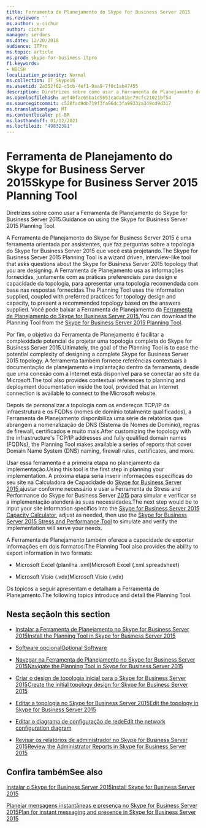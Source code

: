 ```yaml
---
title: Ferramenta de Planejamento do Skype for Business Server 2015
ms.reviewer: ''
ms.author: v-cichur
author: cichur
manager: serdars
ms.date: 12/20/2018
audience: ITPro
ms.topic: article
ms.prod: skype-for-business-itpro
f1.keywords:
- NOCSH
localization_priority: Normal
ms.collection: IT_Skype16
ms.assetid: 2a352f62-c5cb-4ef1-9aa9-7f0c1ab47455
description: Diretrizes sobre como usar a Ferramenta de Planejamento do Skype for Business Server 2015.
ms.openlocfilehash: aef46fac65ba1d5651cada81bc79cfc21021bf54
ms.sourcegitcommit: c528fad9db719f3fa96dc3fa99332a349cd9d317
ms.translationtype: MT
ms.contentlocale: pt-BR
ms.lasthandoff: 01/12/2021
ms.locfileid: "49832381"
---
```

# <a name="skype-for-business-server-2015-planning-tool"></a><span data-ttu-id="66a4a-103">Ferramenta de Planejamento do Skype for Business Server 2015</span><span class="sxs-lookup"><span data-stu-id="66a4a-103">Skype for Business Server 2015 Planning Tool</span></span>
 
<span data-ttu-id="66a4a-104">Diretrizes sobre como usar a Ferramenta de Planejamento do Skype for Business Server 2015.</span><span class="sxs-lookup"><span data-stu-id="66a4a-104">Guidance on using the Skype for Business Server 2015 Planning Tool.</span></span>
  
<span data-ttu-id="66a4a-105">A Ferramenta de Planejamento do Skype for Business Server 2015 é uma ferramenta orientada por assistentes, que faz perguntas sobre a topologia do Skype for Business Server 2015 que você está projetando.</span><span class="sxs-lookup"><span data-stu-id="66a4a-105">The Skype for Business Server 2015 Planning Tool is a wizard driven, interview-like tool that asks questions about the Skype for Business Server 2015 topology that you are designing.</span></span> <span data-ttu-id="66a4a-106">A Ferramenta de Planejamento usa as informações fornecidas, juntamente com as práticas preferenciais para design e capacidade da topologia, para apresentar uma topologia recomendada com base nas respostas fornecidas.</span><span class="sxs-lookup"><span data-stu-id="66a4a-106">The Planning Tool uses the information supplied, coupled with preferred practices for topology design and capacity, to present a recommended topology based on the answers supplied.</span></span> <span data-ttu-id="66a4a-107">Você pode baixar a Ferramenta de Planejamento da [Ferramenta de Planejamento do Skype for Business Server 2015.](https://go.microsoft.com/fwlink/p/?LinkID=282725)</span><span class="sxs-lookup"><span data-stu-id="66a4a-107">You can download the Planning Tool from the [Skype for Business Server 2015 Planning Tool](https://go.microsoft.com/fwlink/p/?LinkID=282725).</span></span>
  
<span data-ttu-id="66a4a-108">Por fim, o objetivo da Ferramenta de Planejamento é facilitar a complexidade potencial de projetar uma topologia completa do Skype for Business Server 2015.</span><span class="sxs-lookup"><span data-stu-id="66a4a-108">Ultimately, the goal of the Planning Tool is to ease the potential complexity of designing a complete Skype for Business Server 2015 topology.</span></span> <span data-ttu-id="66a4a-109">A ferramenta também fornece referências contextuais à documentação de planejamento e implantação dentro da ferramenta, desde que uma conexão com a Internet está disponível para se conectar ao site da Microsoft.</span><span class="sxs-lookup"><span data-stu-id="66a4a-109">The tool also provides contextual references to planning and deployment documentation inside the tool, provided that an Internet connection is available to connect to the Microsoft  website.</span></span>
  
<span data-ttu-id="66a4a-110">Depois de personalizar a topologia com os endereços TCP/IP da infraestrutura e os FQDNs (nomes de domínio totalmente qualificados), a Ferramenta de Planejamento disponibiliza uma série de relatórios que abrangem a nomenalização de DNS (Sistema de Nomes de Domínio), regras de firewall, certificados e muito mais.</span><span class="sxs-lookup"><span data-stu-id="66a4a-110">After customizing the topology with the infrastructure's TCP/IP addresses and fully qualified domain names (FQDNs), the Planning Tool makes available a series of reports that cover Domain Name System (DNS) naming, firewall rules, certificates, and more.</span></span> 
  
<span data-ttu-id="66a4a-111">Usar essa ferramenta é a primeira etapa no planejamento da implementação.</span><span class="sxs-lookup"><span data-stu-id="66a4a-111">Using this tool is the first step in planning your implementation.</span></span> <span data-ttu-id="66a4a-112">A próxima etapa seria inserir informações específicas do seu site na Calculadora de Capacidade do [Skype for Business Server 2015,](https://www.microsoft.com/download/details.aspx?id=51196)ajustar conforme necessário e usar a Ferramenta de Stress and Performance do Skype for Business Server [2015](https://www.microsoft.com/download/details.aspx?id=50367) para simular e verificar se a implementação atenderá às suas necessidades.</span><span class="sxs-lookup"><span data-stu-id="66a4a-112">The next step would be to input your site information specifics into the [Skype for Business Server 2015 Capacity Calculator](https://www.microsoft.com/download/details.aspx?id=51196), adjust as needed, then use the [Skype for Business Server 2015 Stress and Performance Tool](https://www.microsoft.com/download/details.aspx?id=50367) to simulate and verify the implementation will serve your needs.</span></span>
  
<span data-ttu-id="66a4a-113">A Ferramenta de Planejamento também oferece a capacidade de exportar informações em dois formatos:</span><span class="sxs-lookup"><span data-stu-id="66a4a-113">The Planning Tool also provides the ability to export information in two formats:</span></span>
  
- <span data-ttu-id="66a4a-114">Microsoft Excel (planilha .xml)</span><span class="sxs-lookup"><span data-stu-id="66a4a-114">Microsoft Excel (.xml spreadsheet)</span></span>
    
- <span data-ttu-id="66a4a-115">Microsoft Visio (.vdx)</span><span class="sxs-lookup"><span data-stu-id="66a4a-115">Microsoft Visio (.vdx)</span></span>
    
<span data-ttu-id="66a4a-116">Os tópicos a seguir apresentam e detalham a Ferramenta de Planejamento.</span><span class="sxs-lookup"><span data-stu-id="66a4a-116">The following topics introduce and detail the Planning Tool.</span></span>
  
## <a name="in-this-section"></a><span data-ttu-id="66a4a-117">Nesta seção</span><span class="sxs-lookup"><span data-stu-id="66a4a-117">In this section</span></span>

- [<span data-ttu-id="66a4a-118">Instalar a Ferramenta de Planejamento no Skype for Business Server 2015</span><span class="sxs-lookup"><span data-stu-id="66a4a-118">Install the Planning Tool in Skype for Business Server 2015</span></span>](install.md)
    
- [<span data-ttu-id="66a4a-119">Software opcional</span><span class="sxs-lookup"><span data-stu-id="66a4a-119">Optional Software</span></span>](install.md#Optional_Software)
    
- [<span data-ttu-id="66a4a-120">Navegar na Ferramenta de Planejamento no Skype for Business Server 2015</span><span class="sxs-lookup"><span data-stu-id="66a4a-120">Navigate the Planning Tool in Skype for Business Server 2015</span></span>](navigate.md)
    
- [<span data-ttu-id="66a4a-121">Criar o design de topologia inicial para o Skype for Business Server 2015</span><span class="sxs-lookup"><span data-stu-id="66a4a-121">Create the initial topology design for Skype for Business Server 2015</span></span>](create-the-initial-design.md)
    
- [<span data-ttu-id="66a4a-122">Editar a topologia no Skype for Business Server 2015</span><span class="sxs-lookup"><span data-stu-id="66a4a-122">Edit the topology in Skype for Business Server 2015</span></span>](edit-the-topology.md)
    
- [<span data-ttu-id="66a4a-123">Editar o diagrama de configuração de rede</span><span class="sxs-lookup"><span data-stu-id="66a4a-123">Edit the network configuration diagram</span></span>](edit-the-topology.md#Edit_Network_diagram)
    
- [<span data-ttu-id="66a4a-124">Revisar os relatórios de administrador no Skype for Business Server 2015</span><span class="sxs-lookup"><span data-stu-id="66a4a-124">Review the Administrator Reports in Skype for Business Server 2015</span></span>](review-the-administrator-reports.md)
    
## <a name="see-also"></a><span data-ttu-id="66a4a-125">Confira também</span><span class="sxs-lookup"><span data-stu-id="66a4a-125">See also</span></span>

[<span data-ttu-id="66a4a-126">Instalar o Skype for Business Server 2015</span><span class="sxs-lookup"><span data-stu-id="66a4a-126">Install Skype for Business Server 2015</span></span>](../../deploy/install/install.md)
  
[<span data-ttu-id="66a4a-127">Planejar mensagens instantâneas e presença no Skype for Business Server 2015</span><span class="sxs-lookup"><span data-stu-id="66a4a-127">Plan for instant messaging and presence in Skype for Business Server 2015</span></span>](../../plan-your-deployment/instant-messaging-and-presence.md)
